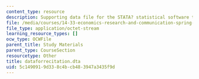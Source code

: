 ```yaml
---
content_type: resource
description: Supporting data file for the STATA? statistical software tutorial.
file: /media/courses/14-33-economics-research-and-communication-spring-2005/5c1490919d338c4bcb483947a3435f9d_dataforrecitation.dta
file_type: application/octet-stream
learning_resource_types: []
ocw_type: OCWFile
parent_title: Study Materials
parent_type: CourseSection
resourcetype: Other
title: dataforrecitation.dta
uid: 5c149091-9d33-8c4b-cb48-3947a3435f9d
---
```

